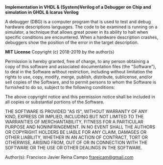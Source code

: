 **Implementation in VHDL & (System)Verilog of a Debugger on Chip and simulation in GHDL & Icarus Verilog**

A debugger (DBG) is a computer program that is used to test and debug hardware descriptions languages. The code to be examined is running on a simulator, a technique that allows great power in its ability to halt when specific conditions are encountered. When a hardware description crashes, debuggers show the position of the error in the target description.


**MIT License**
Copyright (c) 2018-2019 by the author(s)

Permission is hereby granted, free of charge, to any person obtaining a copy
of this software and associated documentation files (the "Software"), to deal
in the Software without restriction, including without limitation the rights
to use, copy, modify, merge, publish, distribute, sublicense, and/or sell
copies of the Software, and to permit persons to whom the Software is
furnished to do so, subject to the following conditions:

The above copyright notice and this permission notice shall be included in
all copies or substantial portions of the Software.

THE SOFTWARE IS PROVIDED "AS IS", WITHOUT WARRANTY OF ANY KIND, EXPRESS OR
IMPLIED, INCLUDING BUT NOT LIMITED TO THE WARRANTIES OF MERCHANTABILITY,
FITNESS FOR A PARTICULAR PURPOSE AND NONINFRINGEMENT. IN NO EVENT SHALL THE
AUTHORS OR COPYRIGHT HOLDERS BE LIABLE FOR ANY CLAIM, DAMAGES OR OTHER
LIABILITY, WHETHER IN AN ACTION OF CONTRACT, TORT OR OTHERWISE, ARISING FROM,
OUT OF OR IN CONNECTION WITH THE SOFTWARE OR THE USE OR OTHER DEALINGS IN
THE SOFTWARE.

Author(s):
  Francisco Javier Reina Campo <frareicam@gmail.com>
